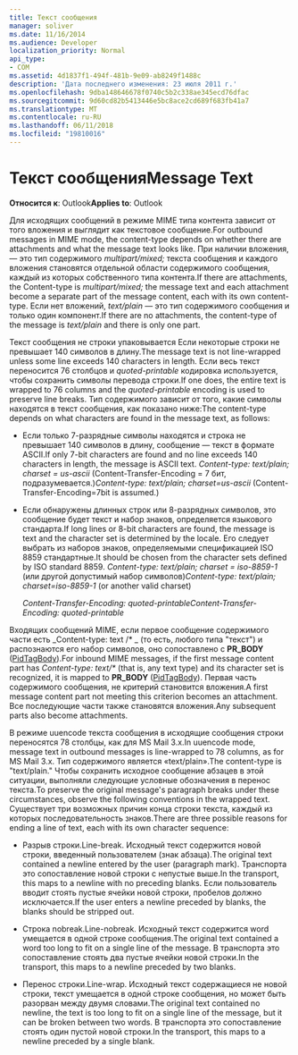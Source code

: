 ```yaml
---
title: Текст сообщения
manager: soliver
ms.date: 11/16/2014
ms.audience: Developer
localization_priority: Normal
api_type:
- COM
ms.assetid: 4d1837f1-494f-481b-9e09-ab8249f1488c
description: 'Дата последнего изменения: 23 июля 2011 г.'
ms.openlocfilehash: 9dba148646678f0740c5b2c338ae345ecd76dfac
ms.sourcegitcommit: 9d60cd82b5413446e5bc8ace2cd689f683fb41a7
ms.translationtype: MT
ms.contentlocale: ru-RU
ms.lasthandoff: 06/11/2018
ms.locfileid: "19810016"
---
```

# <a name="message-text"></a><span data-ttu-id="a2939-103">Текст сообщения</span><span class="sxs-lookup"><span data-stu-id="a2939-103">Message Text</span></span>

  
  
<span data-ttu-id="a2939-104">**Относится к**: Outlook</span><span class="sxs-lookup"><span data-stu-id="a2939-104">**Applies to**: Outlook</span></span> 
  
<span data-ttu-id="a2939-105">Для исходящих сообщений в режиме MIME типа контента зависит от того вложения и выглядит как текстовое сообщение.</span><span class="sxs-lookup"><span data-stu-id="a2939-105">For outbound messages in MIME mode, the content-type depends on whether there are attachments and what the message text looks like.</span></span> <span data-ttu-id="a2939-106">При наличии вложения, — это тип содержимого _multipart/mixed;_ текста сообщения и каждого вложения становятся отдельной области содержимого сообщения, каждый из которых собственного типа контента.</span><span class="sxs-lookup"><span data-stu-id="a2939-106">If there are attachments, the Content-type is  _multipart/mixed;_ the message text and each attachment become a separate part of the message content, each with its own content-type.</span></span> <span data-ttu-id="a2939-107">Если нет вложений, _text/plain_ — это тип содержимого сообщения и только один компонент.</span><span class="sxs-lookup"><span data-stu-id="a2939-107">If there are no attachments, the content-type of the message is  _text/plain_ and there is only one part.</span></span> 
  
<span data-ttu-id="a2939-108">Текст сообщения не строки упаковывается Если некоторые строки не превышает 140 символов в длину.</span><span class="sxs-lookup"><span data-stu-id="a2939-108">The message text is not line-wrapped unless some line exceeds 140 characters in length.</span></span> <span data-ttu-id="a2939-109">Если весь текст переносится 76 столбцов и _quoted-printable_ кодировка используется, чтобы сохранить символы перевода строки.</span><span class="sxs-lookup"><span data-stu-id="a2939-109">If one does, the entire text is wrapped to 76 columns and the  _quoted-printable_ encoding is used to preserve line breaks.</span></span> <span data-ttu-id="a2939-110">Тип содержимого зависит от того, какие символы находятся в текст сообщения, как показано ниже:</span><span class="sxs-lookup"><span data-stu-id="a2939-110">The content-type depends on what characters are found in the message text, as follows:</span></span> 
  
- <span data-ttu-id="a2939-111">Если только 7-разрядные символы находятся и строка не превышает 140 символов в длину, сообщение — текст в формате ASCII.</span><span class="sxs-lookup"><span data-stu-id="a2939-111">If only 7-bit characters are found and no line exceeds 140 characters in length, the message is ASCII text.</span></span> <span data-ttu-id="a2939-112">_Content-type: text/plain; charset = us-ascii_ (Content-Transfer-Encoding = 7 бит, подразумевается.)</span><span class="sxs-lookup"><span data-stu-id="a2939-112">_Content-type: text/plain; charset=us-ascii_ (Content-Transfer-Encoding=7bit is assumed.)</span></span> 
    
- <span data-ttu-id="a2939-113">Если обнаружены длинных строк или 8-разрядных символов, это сообщение будет текст и набор знаков, определяется языкового стандарта.</span><span class="sxs-lookup"><span data-stu-id="a2939-113">If long lines or 8-bit characters are found, the message is text and the character set is determined by the locale.</span></span> <span data-ttu-id="a2939-114">Его следует выбрать из наборов знаков, определяемыми спецификацией ISO 8859 стандартные.</span><span class="sxs-lookup"><span data-stu-id="a2939-114">It should be chosen from the character sets defined by ISO standard 8859.</span></span> <span data-ttu-id="a2939-115">_Content-type: text/plain; charset = iso-8859-1_ (или другой допустимый набор символов)</span><span class="sxs-lookup"><span data-stu-id="a2939-115">_Content-type: text/plain; charset=iso-8859-1_ (or another valid charset)</span></span> 
    
     <span data-ttu-id="a2939-116">_Content-Transfer-Encoding: quoted-printable_</span><span class="sxs-lookup"><span data-stu-id="a2939-116">_Content-Transfer-Encoding: quoted-printable_</span></span>
    
<span data-ttu-id="a2939-117">Входящих сообщений MIME, если первое сообщение содержимого части есть _Content-type: text /\* _ (то есть, любого типа "текст") и распознаются его набор символов, оно сопоставлено с **PR_BODY** ([PidTagBody](pidtagbody-canonical-property.md)).</span><span class="sxs-lookup"><span data-stu-id="a2939-117">For inbound MIME messages, if the first message content part has  _Content-type: text/\*_ (that is, any text type) and its character set is recognized, it is mapped to **PR_BODY** ([PidTagBody](pidtagbody-canonical-property.md)).</span></span> <span data-ttu-id="a2939-118">Первая часть содержимого сообщения, не критерий становится вложения.</span><span class="sxs-lookup"><span data-stu-id="a2939-118">A first message content part not meeting this criterion becomes an attachment.</span></span> <span data-ttu-id="a2939-119">Все последующие части также становятся вложения.</span><span class="sxs-lookup"><span data-stu-id="a2939-119">Any subsequent parts also become attachments.</span></span>
  
<span data-ttu-id="a2939-120">В режиме uuencode текста сообщения в исходящие сообщения строки переносятся 78 столбцы, как для MS Mail 3.x.</span><span class="sxs-lookup"><span data-stu-id="a2939-120">In uuencode mode, message text in outbound messages is line-wrapped to 78 columns, as for MS Mail 3.x.</span></span> <span data-ttu-id="a2939-121">Тип содержимого является «text/plain».</span><span class="sxs-lookup"><span data-stu-id="a2939-121">The content-type is "text/plain."</span></span> <span data-ttu-id="a2939-122">Чтобы сохранить исходное сообщение абзацев в этой ситуации, выполняли следующие условные обозначения в перенос текста.</span><span class="sxs-lookup"><span data-stu-id="a2939-122">To preserve the original message's paragraph breaks under these circumstances, observe the following conventions in the wrapped text.</span></span> <span data-ttu-id="a2939-123">Существует три возможных причин конца строки текста, каждый из которых последовательность знаков.</span><span class="sxs-lookup"><span data-stu-id="a2939-123">There are three possible reasons for ending a line of text, each with its own character sequence:</span></span>
  
- <span data-ttu-id="a2939-124">Разрыв строки.</span><span class="sxs-lookup"><span data-stu-id="a2939-124">Line-break.</span></span> <span data-ttu-id="a2939-125">Исходный текст содержится новой строки, введенный пользователем (знак абзаца).</span><span class="sxs-lookup"><span data-stu-id="a2939-125">The original text contained a newline entered by the user (paragraph mark).</span></span> <span data-ttu-id="a2939-126">Транспорта это сопоставление новой строки с непустые выше.</span><span class="sxs-lookup"><span data-stu-id="a2939-126">In the transport, this maps to a newline with no preceding blanks.</span></span> <span data-ttu-id="a2939-127">Если пользователь вводит стоять пустые ячейки новой строки, пробелов должно исключается.</span><span class="sxs-lookup"><span data-stu-id="a2939-127">If the user enters a newline preceded by blanks, the blanks should be stripped out.</span></span>
    
- <span data-ttu-id="a2939-128">Строка nobreak.</span><span class="sxs-lookup"><span data-stu-id="a2939-128">Line-nobreak.</span></span> <span data-ttu-id="a2939-129">Исходный текст содержится word умещается в одной строке сообщения.</span><span class="sxs-lookup"><span data-stu-id="a2939-129">The original text contained a word too long to fit on a single line of the message.</span></span> <span data-ttu-id="a2939-130">В транспорта это сопоставление стоять два пустые ячейки новой строки.</span><span class="sxs-lookup"><span data-stu-id="a2939-130">In the transport, this maps to a newline preceded by two blanks.</span></span>
    
- <span data-ttu-id="a2939-131">Перенос строки.</span><span class="sxs-lookup"><span data-stu-id="a2939-131">Line-wrap.</span></span> <span data-ttu-id="a2939-132">Исходный текст содержащиеся не новой строки, текст умещается в одной строке сообщения, но может быть разорван между двумя словами.</span><span class="sxs-lookup"><span data-stu-id="a2939-132">The original text contained no newline, the text is too long to fit on a single line of the message, but it can be broken between two words.</span></span> <span data-ttu-id="a2939-133">В транспорта это сопоставление стоять один пустой новой строки.</span><span class="sxs-lookup"><span data-stu-id="a2939-133">In the transport, this maps to a newline preceded by a single blank.</span></span>
    

